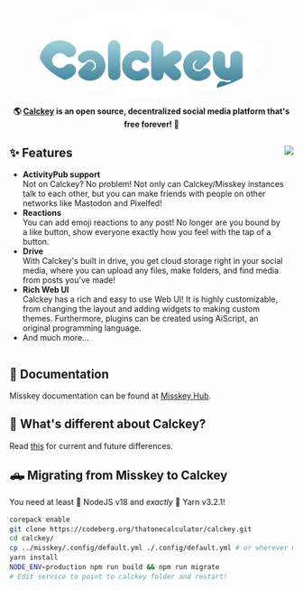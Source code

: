 <div align="center">
<a href="https://stop.voring.me/">
	<img src="./assets/title_float.svg" alt="Calckey logo" style="border-radius:50%" width="400"/>
</a>

**🌎 **[Calckey](https://stop.voring.me/)** is an open source, decentralized social media platform that's free forever! 🚀**

</div>

<div>

<img src="https://pool.jortage.com/voringme/misskey/e7cd2a17-8b23-4e1e-b5cf-709480c623e2.png" align="right" height="320px"/>

## ✨ Features
- **ActivityPub support**\
Not on Calckey? No problem! Not only can Calckey/Misskey instances talk to each other, but you can make friends with people on other networks like Mastodon and Pixelfed!
- **Reactions**\
You can add emoji reactions to any post! No longer are you bound by a like button, show everyone exactly how you feel with the tap of a button.
- **Drive**\
With Calckey's built in drive, you get cloud storage right in your social media, where you can upload any files, make folders, and find media from posts you've made!
- **Rich Web UI**\
	Calckey has a rich and easy to use Web UI!
	It is highly customizable, from changing the layout and adding widgets to making custom themes.
	Furthermore, plugins can be created using AiScript, an original programming language.
- And much more...

</div>

<div style="clear: both;"></div>

## 📝 Documentation

Misskey documentation can be found at [Misskey Hub](https://misskey-hub.net/).

## 🤔 What's different about Calckey?
Read [this](./CALCKEY.md) for current and future differences.

## 🛻 Migrating from Misskey to Calckey

You need at least 🐢 NodeJS v18 and *exactly* 🧶 Yarn v3.2.1!

```sh
corepack enable
git clone https://codeberg.org/thatonecalculator/calckey.git
cd calckey/
cp ../misskey/.config/default.yml ./.config/default.yml # or wherever misskey folder is
yarn install
NODE_ENV=production npm run build && npm run migrate
# Edit service to point to calckey folder and restart!
```

